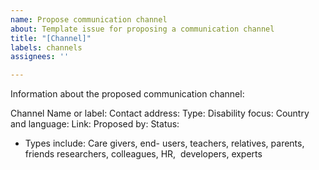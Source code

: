 ```yaml
---
name: Propose communication channel
about: Template issue for proposing a communication channel
title: "[Channel]"
labels: channels
assignees: ''

---
```


Information about the proposed communication channel:

Channel Name or label:
Contact address:
Type: 
Disability focus: 
Country and language: 
Link: 
Proposed by: 
Status:

* Types include: Care givers, end- users, teachers, relatives, parents, friends researchers, colleagues, HR,  developers, experts
